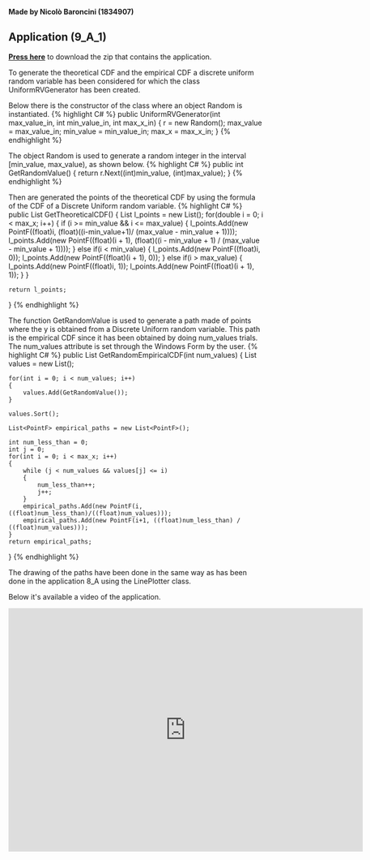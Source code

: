 **Made by Nicolò Baroncini (1834907)**
## Application (9_A_1)
**[Press here](https://drive.google.com/file/d/1qbxCa957VDPXd8xvoibEd8vRCLwTEsYj/view?usp=sharing)** to download the zip that contains the application. 

To generate the theoretical CDF and the empirical CDF a discrete uniform random variable has been considered for which the class UniformRVGenerator has been created.

Below there is the constructor of the class where an object Random is instantiated.
{% highlight C# %}
public UniformRVGenerator(int max_value_in, int min_value_in, int max_x_in)
{
    r = new Random();
    max_value = max_value_in;
    min_value = min_value_in;
    max_x = max_x_in;
}
{% endhighlight %}

The object Random is used to generate a random integer in the interval [min_value, max_value), as shown below.
{% highlight C# %}
public int GetRandomValue()
{
    return r.Next((int)min_value, (int)max_value);
}
{% endhighlight %}

Then are generated the points of the theoretical CDF by using the formula of the CDF of a Discrete Uniform random variable.
{% highlight C# %}
public List<PointF> GetTheoreticalCDF()
{
    List<PointF> l_points = new List<PointF>();
    for(double i = 0; i < max_x; i++)
    {
        if (i >= min_value && i <= max_value)
        {
            l_points.Add(new PointF((float)i, (float)((i-min_value+1)/ (max_value - min_value + 1))));
            l_points.Add(new PointF((float)(i + 1), (float)((i - min_value + 1) / (max_value - min_value + 1))));
        }
        else if(i < min_value)
        {
            l_points.Add(new PointF((float)i, 0));
            l_points.Add(new PointF((float)(i + 1), 0));
        }
        else if(i > max_value)
        {
            l_points.Add(new PointF((float)i, 1));
            l_points.Add(new PointF((float)(i + 1), 1));
        }
    }

    return l_points;
}
{% endhighlight %}

The function GetRandomValue is used to generate a path made of points where the y is obtained from a Discrete Uniform random variable. This path is the empirical CDF since it has been obtained by doing num_values trials. The num_values attribute is set through the Windows Form by the user.
{% highlight C# %}
public List<PointF> GetRandomEmpiricalCDF(int num_values)
{
    List<int> values = new List<int>();

    for(int i = 0; i < num_values; i++)
    {
        values.Add(GetRandomValue());
    }

    values.Sort();

    List<PointF> empirical_paths = new List<PointF>();

    int num_less_than = 0;
    int j = 0;
    for(int i = 0; i < max_x; i++)
    {
        while (j < num_values && values[j] <= i)
        {
            num_less_than++;
            j++;
        }
        empirical_paths.Add(new PointF(i, ((float)num_less_than)/((float)num_values)));
        empirical_paths.Add(new PointF(i+1, ((float)num_less_than) / ((float)num_values)));
    }
    return empirical_paths;
}
{% endhighlight %}

The drawing of the paths have been done in the same way as has been done in the application 8_A using the LinePlotter class.

Below it's available a video of the application.                                              
<iframe src="https://user-images.githubusercontent.com/78324346/140966683-f20f53ba-cbfb-4d75-995d-37ceeed3968c.mp4" width="700" height="480" frameborder="0" allowfullscreen=""> </iframe>
